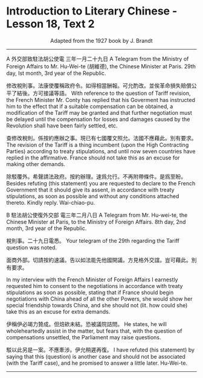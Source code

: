 # Introduction to Literary Chinese - Lesson 18, Text 2

<center>Adapted from the 1927 book by J. Brandt</center>

---

A 外交部致駐法胡公使電 三年一月二十九日
A Telegram from the Ministry of Foreign Affairs to Mr. Hu-Wei-te (胡維德), the Chinese Minister at Paris. 29th day, Ist month, 3rd year of the Republic.

修改稅則事。法康使覆稱政府令。如得相當酬報。可允酌改。並俟革命損失賠償公平了結後。方可接議等語。
With reference to the question of Tariff revision, the French Minister Mr. Conty has replied that his Goverment has instructed him to the effect that if a suitable compensation can be obtained, a modification of the Tariff may be granted and that further negotiation must be delayed until the compensation for losses and damages caused by the Revolution shall have been fairly settled, etc.

查修改稅則。係按約應辦之事。現已有七國覆文照允。法國不應藉此。別有要求。
The revision of the Tariff is a thing incumbent (upon the High Contracting Parties) according to treaty stipulations, and until now seven countries have replied in the affirmative. France should not take this as an excuse for making other demands.

除駁覆外。希聲請法政府。按約辦理。速爲允行。不再附帶條件。是爲至盼。
Besides refuting (this statement) you are requested to declare to the French Government that it should give its assent, in accordance with treaty stipulations, as soon as possible and without any conditions attached thereto. Kindly reply. Wai-chiao-pu.

B 駐法胡公使復外交部 電三年二月八日
A Telegram from Mr. Hu-wei-te, the Chinese Minister at Paris, to the Ministry of Foreign Affairs. 8th day, 2nd month, 3rd year of the Republic.

稅則事。二十九日電悉。
Your telegram of the 29th regarding the Tariff question was noted.

面商外部。切請按約速議。告以如法能先他國開議。方見格外交誼。豈可藉此。別有要求。

In my interview with the French Minister of Foreign Affairs I earnestly requested him to consent to the negotiations in accordance with treaty stipulations as soon as possible, stating that if France should begin negotiations with China ahead of all the other Powers, she would show her special friendship towards China, and she should not (lit. how could she) take this as an excuse for extra demands.

伊稱伊必竭力贊成。但焙欸未結。恐被議院詰問。
He states, he will wholeheartedly assist in the matter, but fears that, with the question of compensations unsettled, the Parliament may raise questions.

駁以此另是一案。不應牽涉。伊允稍遲再復。
I have refuted (his statement) by saying that this (question) is another case and should not be associated (with the Tariff case), and he promised to answer a little later. Hu-Wei-te.

---
